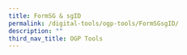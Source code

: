 ```yaml
---
title: FormSG & sgID
permalink: /digital-tools/ogp-tools/FormSGsgID/
description: ""
third_nav_title: OGP Tools
---
```










